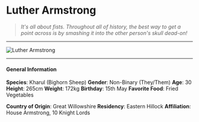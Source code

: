 # Luther Armstrong

>*It's all about fists. Throughout all of history, the best way to get a point across is by smashing it into the other person's skull dead-on!*

___
![](https://i.imgur.com/VTE8DDr.png "Luther Armstrong")

___

#### General Information

**Species**: Kharul (Bighorn Sheep)
**Gender**: Non-Binary (They/Them)
**Age**: 30
**Height**: 265cm
**Weight**: 172kg
**Birthday**: 15th May
**Favorite Food**: Fried Vegetables

**Country of Origin**: Great Willowshire
**Residency**: Eastern Hillock
**Affiliation**: House Armstrong, 10 Knight Lords